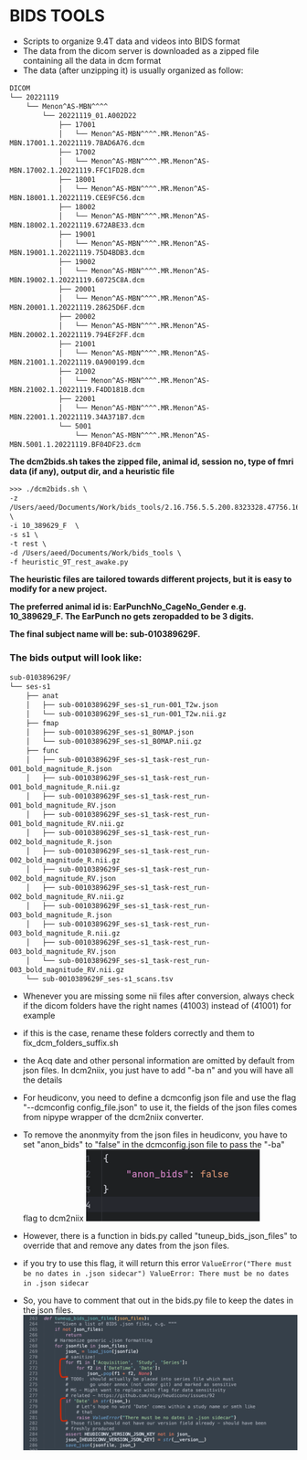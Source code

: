 # BIDS TOOLS
* Scripts to organize 9.4T data and videos into BIDS format
* The data from the dicom server is downloaded as a zipped file containing all the data in dcm format
* The data (after unzipping it) is usually organized as follow:

```
DICOM
└── 20221119
    └── Menon^AS-MBN^^^^
        └── 20221119_01.A002D22
            ├── 17001
            │   └── Menon^AS-MBN^^^^.MR.Menon^AS-MBN.17001.1.20221119.7BAD6A76.dcm
            ├── 17002
            │   └── Menon^AS-MBN^^^^.MR.Menon^AS-MBN.17002.1.20221119.FFC1FD2B.dcm
            ├── 18001
            │   └── Menon^AS-MBN^^^^.MR.Menon^AS-MBN.18001.1.20221119.CEE9FC56.dcm
            ├── 18002
            │   └── Menon^AS-MBN^^^^.MR.Menon^AS-MBN.18002.1.20221119.672ABE33.dcm
            ├── 19001
            │   └── Menon^AS-MBN^^^^.MR.Menon^AS-MBN.19001.1.20221119.75D4BDB3.dcm
            ├── 19002
            │   └── Menon^AS-MBN^^^^.MR.Menon^AS-MBN.19002.1.20221119.60725C8A.dcm
            ├── 20001
            │   └── Menon^AS-MBN^^^^.MR.Menon^AS-MBN.20001.1.20221119.28625D6F.dcm
            ├── 20002
            │   └── Menon^AS-MBN^^^^.MR.Menon^AS-MBN.20002.1.20221119.794EF2FF.dcm
            ├── 21001
            │   └── Menon^AS-MBN^^^^.MR.Menon^AS-MBN.21001.1.20221119.0A900199.dcm
            ├── 21002
            │   └── Menon^AS-MBN^^^^.MR.Menon^AS-MBN.21002.1.20221119.F4DD181B.dcm
            ├── 22001
            │   └── Menon^AS-MBN^^^^.MR.Menon^AS-MBN.22001.1.20221119.34A371B7.dcm
            └── 5001
                └── Menon^AS-MBN^^^^.MR.Menon^AS-MBN.5001.1.20221119.BF04DF23.dcm
```
**The dcm2bids.sh takes the zipped file, animal id, session no, type of fmri data (if any), output dir, and a heuristic file**


```
>>> ./dcm2bids.sh \
-z /Users/aeed/Documents/Work/bids_tools/2.16.756.5.5.200.8323328.47756.1669482679.1142.zip   \
-i 10_389629_F  \
-s s1 \
-t rest \
-d /Users/aeed/Documents/Work/bids_tools \
-f heuristic_9T_rest_awake.py
```

**The heuristic files are tailored towards different projects, but it is easy to modify for a new project.**

**The preferred animal id is: EarPunchNo_CageNo_Gender e.g. 10_389629_F. The EarPunch no gets zeropadded to be 3 digits.**

**The final subject name will be: sub-010389629F.**

### The bids output will look like:
```
sub-010389629F/
└── ses-s1
    ├── anat
    │   ├── sub-0010389629F_ses-s1_run-001_T2w.json
    │   └── sub-0010389629F_ses-s1_run-001_T2w.nii.gz
    ├── fmap
    │   ├── sub-0010389629F_ses-s1_B0MAP.json
    │   └── sub-0010389629F_ses-s1_B0MAP.nii.gz
    ├── func
    │   ├── sub-0010389629F_ses-s1_task-rest_run-001_bold_magnitude_R.json
    │   ├── sub-0010389629F_ses-s1_task-rest_run-001_bold_magnitude_R.nii.gz
    │   ├── sub-0010389629F_ses-s1_task-rest_run-001_bold_magnitude_RV.json
    │   ├── sub-0010389629F_ses-s1_task-rest_run-001_bold_magnitude_RV.nii.gz
    │   ├── sub-0010389629F_ses-s1_task-rest_run-002_bold_magnitude_R.json
    │   ├── sub-0010389629F_ses-s1_task-rest_run-002_bold_magnitude_R.nii.gz
    │   ├── sub-0010389629F_ses-s1_task-rest_run-002_bold_magnitude_RV.json
    │   ├── sub-0010389629F_ses-s1_task-rest_run-002_bold_magnitude_RV.nii.gz
    │   ├── sub-0010389629F_ses-s1_task-rest_run-003_bold_magnitude_R.json
    │   ├── sub-0010389629F_ses-s1_task-rest_run-003_bold_magnitude_R.nii.gz
    │   ├── sub-0010389629F_ses-s1_task-rest_run-003_bold_magnitude_RV.json
    │   └── sub-0010389629F_ses-s1_task-rest_run-003_bold_magnitude_RV.nii.gz
    └── sub-0010389629F_ses-s1_scans.tsv
```

- Whenever you are missing some nii files after conversion, always check if the dicom folders have the right names (41003) instead of (41001) for example
- if this is the case, rename these folders correctly and them to fix_dcm_folders_suffix.sh

- the Acq date and other personal information are omitted by default from json files. In dcm2niix, you just have to add "-ba n" and you will have all the details
- For heudiconv, you need to define a dcmconfig json file and use the flag "--dcmconfig config_file.json" to use it, the fields of the json files comes from nipype wrapper of the dcm2niix converter.
- To remove the anonmyity from the json files in heudiconv, you have to set "anon_bids" to "false" in the dcmconfig.json file to pass the "-ba" flag to dcm2niix
![img_2.png](img_2.png)
- However, there is a function in bids.py called "tuneup_bids_json_files" to override that and remove any dates from the json files.
- if you try to use this flag, it will return this error ``ValueError("There must be no dates in .json sidecar")
ValueError: There must be no dates in .json sidecar``
- So, you have to comment that out in the bids.py file to keep the dates in the json files.
![img_1.png](img_1.png)